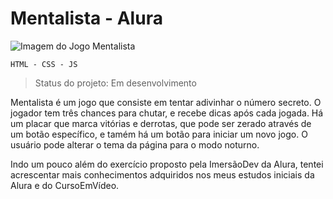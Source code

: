 # Mentalista - Alura

![Imagem do Jogo Mentalista](https://user-images.githubusercontent.com/104387854/187742126-a58d8161-f3b8-469a-8780-6daa0dcb79b1.png)
```
HTML - CSS - JS
```

> Status do projeto: Em desenvolvimento

Mentalista é um jogo que consiste em tentar adivinhar o número secreto. O jogador tem três chances para chutar, e recebe dicas após cada jogada. Há um placar que marca vitórias e derrotas, que pode ser zerado através de um botão específico, e tamém há um botão para iniciar um novo jogo. O usuário pode alterar o tema da página para o modo noturno.

Indo um pouco além do exercício proposto pela ImersãoDev da Alura, tentei acrescentar mais conhecimentos adquiridos nos meus estudos iniciais da Alura e do CursoEmVídeo.
